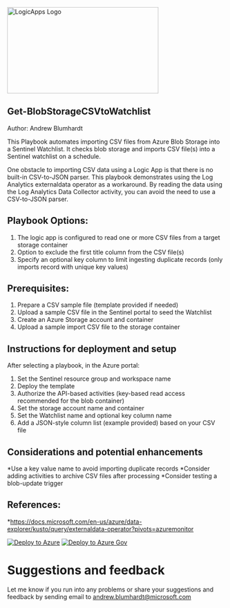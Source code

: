 <img src=https://github.com/Azure/Azure-Sentinel/blob/master/Playbooks/logic_app_logo.png alt="LogicApps Logo" width="350" height="200">

## Get-BlobStorageCSVtoWatchlist
Author: Andrew Blumhardt

This Playbook automates importing CSV files from Azure Blob Storage into a Sentinel Watchlist. It checks blob storage and imports CSV file(s) into a Sentinel watchlist on a schedule.

One obstacle to importing CSV data using a Logic App is that there is no built-in CSV-to-JSON parser. This playbook demonstrates using the Log Analytics externaldata operator as a workaround. By reading the data using the Log Analytics Data Collector activity, you can avoid the need to use a CSV-to-JSON parser.

## Playbook Options:
1. The logic app is configured to read one or more CSV files from a target storage container
2. Option to exclude the first title column from the CSV file(s)
3. Specify an optional key column to limit ingesting duplicate records (only imports record with unique key values)

## Prerequisites:
1. Prepare a CSV sample file (template provided if needed)
2. Upload a sample CSV file in the Sentinel portal to seed the Watchlist
3. Create an Azure Storage account and container
4. Upload a sample import CSV file to the storage container

## Instructions for deployment and setup
After selecting a playbook, in the Azure portal:
1. Set the Sentinel resource group and workspace name
2. Deploy the template
3. Authorize the API-based activities (key-based read access recommended for the blob container)
3. Set the storage account name and container
4. Set the Watchlist name and optional key column name
5. Add a JSON-style column list (example provided) based on your CSV file

## Considerations and potential enhancements
*Use a key value name to avoid importing duplicate records
*Consider adding activities to archive CSV files after processing
*Consider testing a blob-update trigger

## References:
*https://docs.microsoft.com/en-us/azure/data-explorer/kusto/query/externaldata-operator?pivots=azuremonitor

[![Deploy to Azure](https://aka.ms/deploytoazurebutton)](https://portal.azure.com/#create/Microsoft.Template/uri/https%3A%2F%2Fgithub.com%2FAndrewBlumhardt%2FLogic-Apps%2Fblob%2FPlaybooks%2FPlaybooks%2FGet-BlobStorageCSVtoWatchlist%2Fazuredeploy.json)
[![Deploy to Azure Gov](https://aka.ms/deploytoazuregovbutton)](https://portal.azure.us/#create/Microsoft.Template/uri/https%3A%2F%2Fgithub.com%2FAndrewBlumhardt%2FLogic-Apps%2Fblob%2FPlaybooks%2FPlaybooks%2FGet-BlobStorageCSVtoWatchlist%2Fazuredeploy.json)

# Suggestions and feedback
Let me know if you run into any problems or share your suggestions and feedback by sending email to andrew.blumhardt@microsoft.com

